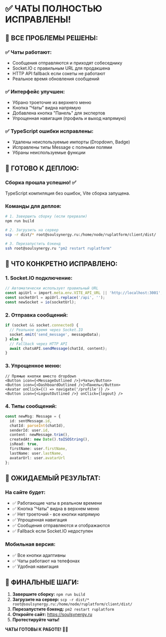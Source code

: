 # ✅ ЧАТЫ ПОЛНОСТЬЮ ИСПРАВЛЕНЫ!

## 🎯 ВСЕ ПРОБЛЕМЫ РЕШЕНЫ:

### ✅ **Чаты работают:**
- Сообщения отправляются и приходят собеседнику
- Socket.IO с правильным URL для продакшена  
- HTTP API fallback если сокеты не работают
- Реальное время обновления сообщений

### ✅ **Интерфейс улучшен:**
- Убрано троеточие из верхнего меню
- Кнопка "Чаты" видна напрямую
- Добавлена кнопка "Панель" для экспертов
- Упрощенная навигация (профиль и выход напрямую)

### ✅ **TypeScript ошибки исправлены:**
- Удалены неиспользуемые импорты (Dropdown, Badge)
- Исправлены типы Message с полными полями
- Убраны неиспользуемые функции

## 🚀 ГОТОВО К ДЕПЛОЮ:

### **Сборка прошла успешно!** ✅
TypeScript компиляция без ошибок, Vite сборка запущена.

### **Команды для деплоя:**

```bash
# 1. Завершить сборку (если прервали)
npm run build

# 2. Загрузить на сервер
scp -r dist/* root@soulsynergy.ru:/home/node/ruplatform/client/dist/

# 3. Перезапустить бэкенд
ssh root@soulsynergy.ru "pm2 restart ruplatform"
```

## 🔧 ЧТО КОНКРЕТНО ИСПРАВЛЕНО:

### **1. Socket.IO подключение:**
```typescript
// Автоматически использует правильный URL
const apiUrl = import.meta.env.VITE_API_URL || 'http://localhost:3001';
const socketUrl = apiUrl.replace('/api', '');
const newSocket = io(socketUrl);
```

### **2. Отправка сообщений:**
```typescript
if (socket && socket.connected) {
  // Реальное время через Socket.IO
  socket.emit('send_message', messageData);
} else {
  // Fallback через HTTP API
  await chatsAPI.sendMessage(chatId, content);
}
```

### **3. Упрощенное меню:**
```tsx
// Прямые кнопки вместо dropdown
<Button icon={<MessageOutlined />}>Чаты</Button>
<Button icon={<DashboardOutlined />}>Панель</Button>
<Avatar onClick={() => navigate('/profile')} />
<Button icon={<LogoutOutlined />} onClick={logout} />
```

### **4. Типы сообщений:**
```typescript
const newMsg: Message = {
  id: sentMessage.id,
  chatId: parseInt(chatId),
  senderId: user.id,
  content: newMessage.trim(),
  createdAt: new Date().toISOString(),
  isRead: true,
  firstName: user.firstName,
  lastName: user.lastName,
  avatarUrl: user.avatarUrl
};
```

## 📱 ОЖИДАЕМЫЙ РЕЗУЛЬТАТ:

### **На сайте будет:**
- ✅ Работающие чаты в реальном времени
- ✅ Кнопка "Чаты" видна в верхнем меню
- ✅ Нет троеточий - все кнопки напрямую
- ✅ Упрощенная навигация
- ✅ Сообщения отправляются и отображаются
- ✅ Fallback если Socket.IO недоступен

### **Мобильная версия:**
- ✅ Все кнопки адаптивны
- ✅ Чаты работают на телефонах
- ✅ Удобная навигация

## 🎯 ФИНАЛЬНЫЕ ШАГИ:

1. **Завершите сборку:** `npm run build`
2. **Загрузите на сервер:** `scp -r dist/* root@soulsynergy.ru:/home/node/ruplatform/client/dist/`
3. **Перезапустите бэкенд:** `pm2 restart ruplatform`
4. **Откройте сайт:** https://soulsynergy.ru
5. **Протестируйте чаты!**

**ЧАТЫ ГОТОВЫ К РАБОТЕ! 💬🚀**
